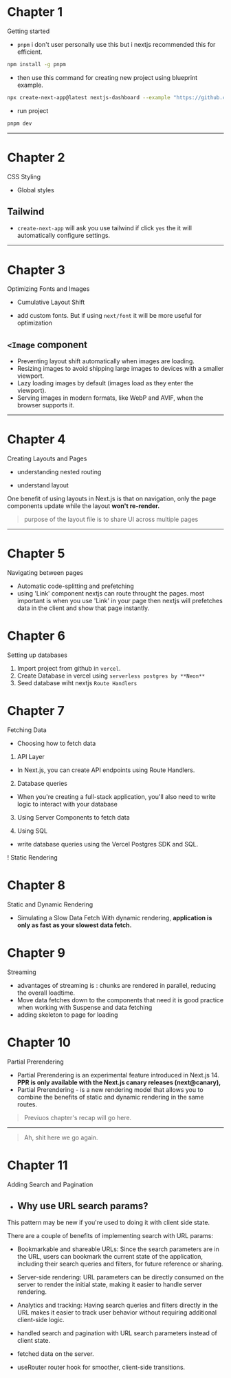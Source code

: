 # Chapter 1
Getting started

- `pnpm` i don't user personally use this but i nextjs recommended this for efficient.
```bash
npm install -g pnpm
```

- then use this command for creating new project using blueprint example.
```bash
npx create-next-app@latest nextjs-dashboard --example "https://github.com/vercel/next-learn/tree/main/dashboard/starter-example" --use-pnpm
```

- run project
```bash
pnpm dev
```
-------
# Chapter 2
CSS Styling

- Global styles

## Tailwind
- `create-next-app` will ask you use tailwind if click `yes` the it will automatically configure settings.

---------
# Chapter 3
Optimizing Fonts and Images

- Cumulative Layout Shift 

- add custom fonts. But if using `next/font` it will be more useful for optimization

## `<Image` component

- Preventing layout shift automatically when images are loading.
- Resizing images to avoid shipping large images to devices with a smaller viewport.
- Lazy loading images by default (images load as they enter the viewport).
- Serving images in modern formats, like WebP and AVIF, when the browser supports it.

--------
# Chapter 4
Creating Layouts and Pages

- understanding nested routing

- understand layout

One benefit of using layouts in Next.js is that on navigation, only the page components update while the layout **won't re-render.**

> purpose of the layout file is to share UI across multiple pages

--------
# Chapter 5
Navigating between pages

- Automatic code-splitting and prefetching
- using 'Link' component nextjs can route throught the pages. most important is when you use 'Link' in your page then nextjs will prefetches data in the client and show that page instantly.

# Chapter 6
Setting up databases

1. Import project from github in `vercel`.
2. Create Database in vercel using `serverless postgres by **Neon**`
3. Seed database wiht nextjs `Route Handlers`

# Chapter 7
Fetching Data

- Choosing how to fetch data

1. API Layer
- In Next.js, you can create API endpoints using Route Handlers.

2. Database queries
- When you're creating a full-stack application, you'll also need to write logic to interact with your database

3. Using Server Components to fetch data

4. Using SQL
- write database queries using the Vercel Postgres SDK and SQL. 

! Static Rendering

# Chapter 8
Static and Dynamic Rendering

- Simulating a Slow Data Fetch
With dynamic rendering, **application is only as fast as your slowest data fetch.**

# Chapter 9
Streaming

- advantages of streaming is : chunks are rendered in parallel, reducing the overall loadtime.
- Move data fetches down to the components that need it is good practice when working with Suspense and data fetching
- adding skeleton to page for loading

# Chapter 10
Partial Prerendering

- Partial Prerendering is an experimental feature introduced in Next.js 14. **PPR is only available with the Next.js canary releases (next@canary),**
- Partial Prerendering - is a new rendering model that allows you to combine the benefits of static and dynamic rendering in the same routes.


> Previuos chapter's recap will go here.
---------

> Ah, shit here we go again.

# Chapter 11
Adding Search and Pagination

- ## Why use URL search params?
 This pattern may be new if you're used to doing it with client side state.

There are a couple of benefits of implementing search with URL params:

- Bookmarkable and shareable URLs: Since the search parameters are in the URL, users can bookmark the current state of the application, including their search queries and filters, for future reference or sharing.
- Server-side rendering: URL parameters can be directly consumed on the server to render the initial state, making it easier to handle server rendering.
- Analytics and tracking: Having search queries and filters directly in the URL makes it easier to track user behavior without requiring additional client-side logic.


- handled search and pagination with URL search parameters instead of client state.
-  fetched data on the server.
- useRouter router hook for smoother, client-side transitions.
